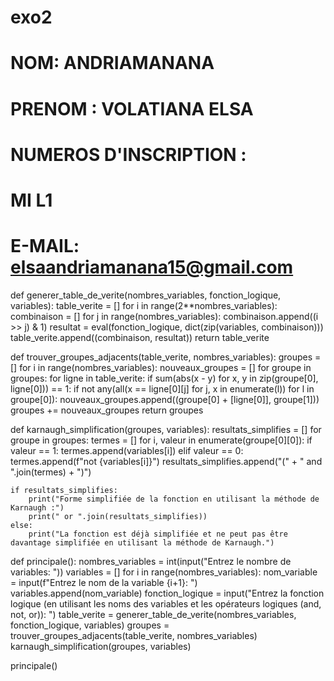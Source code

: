 # exo2
# NOM: ANDRIAMANANA 
# PRENOM : VOLATIANA ELSA
# NUMEROS D'INSCRIPTION :
# MI  L1
# E-MAIL: elsaandriamanana15@gmail.com
def generer_table_de_verite(nombres_variables, fonction_logique, variables):
    table_verite = []
    for i in range(2**nombres_variables):
        combinaison = []
        for j in range(nombres_variables):
            combinaison.append((i >> j) & 1)
        resultat = eval(fonction_logique, dict(zip(variables, combinaison)))
        table_verite.append((combinaison, resultat))
    return table_verite

  def trouver_groupes_adjacents(table_verite, nombres_variables):
    groupes = []
    for i in range(nombres_variables):
        nouveaux_groupes = []
        for groupe in groupes:
            for ligne in table_verite:
                if sum(abs(x - y) for x, y in zip(groupe[0], ligne[0])) == 1:
                    if not any(all(x == ligne[0][j] for j, x in enumerate(l)) for l in groupe[0]):
                        nouveaux_groupes.append((groupe[0] + [ligne[0]], groupe[1]))
        groupes += nouveaux_groupes
    return groupes

  def karnaugh_simplification(groupes, variables):
    resultats_simplifies = []
    for groupe in groupes:
        termes = []
        for i, valeur in enumerate(groupe[0][0]):
            if valeur == 1:
                termes.append(variables[i])
            elif valeur == 0:
                termes.append(f"not {variables[i]}")
        resultats_simplifies.append("(" + " and ".join(termes) + ")")

    if resultats_simplifies:
        print("Forme simplifiée de la fonction en utilisant la méthode de Karnaugh :")
        print(" or ".join(resultats_simplifies))
    else:
        print("La fonction est déjà simplifiée et ne peut pas être davantage simplifiée en utilisant la méthode de Karnaugh.")

  def principale():
    nombres_variables = int(input("Entrez le nombre de variables: "))
    variables = []
    for i in range(nombres_variables):
        nom_variable = input(f"Entrez le nom de la variable {i+1}: ")
        variables.append(nom_variable)
    fonction_logique = input("Entrez la fonction logique (en utilisant les noms des variables et les opérateurs logiques (and, not, or)): ")
    table_verite = generer_table_de_verite(nombres_variables, fonction_logique, variables)
    groupes = trouver_groupes_adjacents(table_verite, nombres_variables)
    karnaugh_simplification(groupes, variables)

principale()
